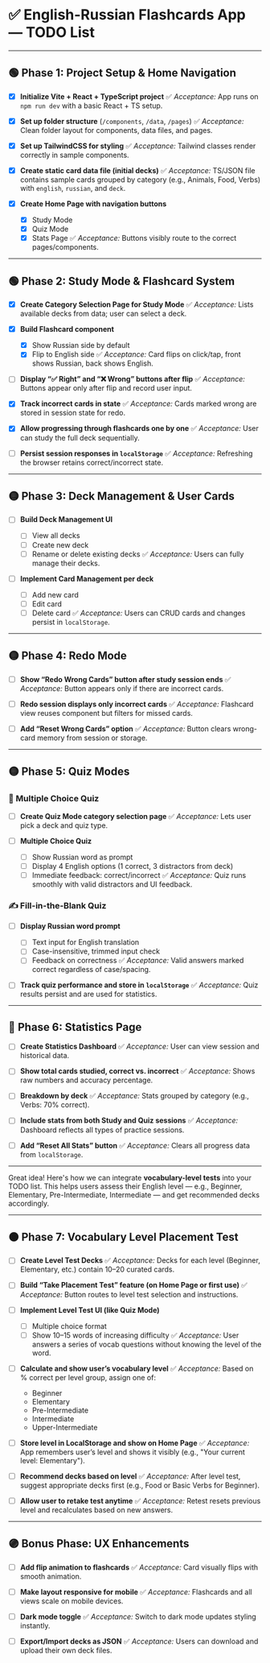 # ✅ English-Russian Flashcards App — TODO List

---

## 🟢 Phase 1: Project Setup & Home Navigation

* [x] **Initialize Vite + React + TypeScript project**
  ✅ *Acceptance:* App runs on `npm run dev` with a basic React + TS setup.

* [x] **Set up folder structure** (`/components`, `/data`, `/pages`)
  ✅ *Acceptance:* Clean folder layout for components, data files, and pages.

* [x] **Set up TailwindCSS for styling**
  ✅ *Acceptance:* Tailwind classes render correctly in sample components.

* [x] **Create static card data file (initial decks)**
  ✅ *Acceptance:* TS/JSON file contains sample cards grouped by category (e.g., Animals, Food, Verbs) with `english`, `russian`, and `deck`.

* [x] **Create Home Page with navigation buttons**

  * [x] Study Mode
  * [x] Quiz Mode
  * [x] Stats Page
    ✅ *Acceptance:* Buttons visibly route to the correct pages/components.

---

## 🟢 Phase 2: Study Mode & Flashcard System

* [x] **Create Category Selection Page for Study Mode**
  ✅ *Acceptance:* Lists available decks from data; user can select a deck.

* [x] **Build Flashcard component**

  * [x] Show Russian side by default
  * [x] Flip to English side
    ✅ *Acceptance:* Card flips on click/tap, front shows Russian, back shows English.

* [ ] **Display “✅ Right” and “❌ Wrong” buttons after flip**
  ✅ *Acceptance:* Buttons appear only after flip and record user input.

* [x] **Track incorrect cards in state**
  ✅ *Acceptance:* Cards marked wrong are stored in session state for redo.

* [x] **Allow progressing through flashcards one by one**
  ✅ *Acceptance:* User can study the full deck sequentially.

* [ ] **Persist session responses in `localStorage`**
  ✅ *Acceptance:* Refreshing the browser retains correct/incorrect state.

---

## 🟡 Phase 3: Deck Management & User Cards

* [ ] **Build Deck Management UI**

  * [ ] View all decks
  * [ ] Create new deck
  * [ ] Rename or delete existing decks
    ✅ *Acceptance:* Users can fully manage their decks.

* [ ] **Implement Card Management per deck**

  * [ ] Add new card
  * [ ] Edit card
  * [ ] Delete card
    ✅ *Acceptance:* Users can CRUD cards and changes persist in `localStorage`.

---

## 🟡 Phase 4: Redo Mode

* [ ] **Show “Redo Wrong Cards” button after study session ends**
  ✅ *Acceptance:* Button appears only if there are incorrect cards.

* [ ] **Redo session displays only incorrect cards**
  ✅ *Acceptance:* Flashcard view reuses component but filters for missed cards.

* [ ] **Add “Reset Wrong Cards” option**
  ✅ *Acceptance:* Button clears wrong-card memory from session or storage.

---

## 🟡 Phase 5: Quiz Modes

### 🧪 Multiple Choice Quiz

* [ ] **Create Quiz Mode category selection page**
  ✅ *Acceptance:* Lets user pick a deck and quiz type.

* [ ] **Multiple Choice Quiz**

  * [ ] Show Russian word as prompt
  * [ ] Display 4 English options (1 correct, 3 distractors from deck)
  * [ ] Immediate feedback: correct/incorrect
    ✅ *Acceptance:* Quiz runs smoothly with valid distractors and UI feedback.

### ✍️ Fill-in-the-Blank Quiz

* [ ] **Display Russian word prompt**

  * [ ] Text input for English translation
  * [ ] Case-insensitive, trimmed input check
  * [ ] Feedback on correctness
    ✅ *Acceptance:* Valid answers marked correct regardless of case/spacing.

* [ ] **Track quiz performance and store in `localStorage`**
  ✅ *Acceptance:* Quiz results persist and are used for statistics.

---

## 🔴 Phase 6: Statistics Page

* [ ] **Create Statistics Dashboard**
  ✅ *Acceptance:* User can view session and historical data.

* [ ] **Show total cards studied, correct vs. incorrect**
  ✅ *Acceptance:* Shows raw numbers and accuracy percentage.

* [ ] **Breakdown by deck**
  ✅ *Acceptance:* Stats grouped by category (e.g., Verbs: 70% correct).

* [ ] **Include stats from both Study and Quiz sessions**
  ✅ *Acceptance:* Dashboard reflects all types of practice sessions.

* [ ] **Add “Reset All Stats” button**
  ✅ *Acceptance:* Clears all progress data from `localStorage`.

---
Great idea! Here's how we can integrate **vocabulary-level tests** into your TODO list. This helps users assess their English level — e.g., Beginner, Elementary, Pre-Intermediate, Intermediate — and get recommended decks accordingly.

---

## 🟠 Phase 7: Vocabulary Level Placement Test

* [ ] **Create Level Test Decks**
  ✅ *Acceptance:* Decks for each level (Beginner, Elementary, etc.) contain 10–20 curated cards.

* [ ] **Build “Take Placement Test” feature (on Home Page or first use)**
  ✅ *Acceptance:* Button routes to level test selection and instructions.

* [ ] **Implement Level Test UI (like Quiz Mode)**

  * [ ] Multiple choice format
  * [ ] Show 10–15 words of increasing difficulty
    ✅ *Acceptance:* User answers a series of vocab questions without knowing the level of the word.

* [ ] **Calculate and show user’s vocabulary level**
  ✅ *Acceptance:* Based on % correct per level group, assign one of:

  * Beginner
  * Elementary
  * Pre-Intermediate
  * Intermediate
  * Upper-Intermediate

* [ ] **Store level in LocalStorage and show on Home Page**
  ✅ *Acceptance:* App remembers user’s level and shows it visibly (e.g., "Your current level: Elementary").

* [ ] **Recommend decks based on level**
  ✅ *Acceptance:* After level test, suggest appropriate decks first (e.g., Food or Basic Verbs for Beginner).

* [ ] **Allow user to retake test anytime**
  ✅ *Acceptance:* Retest resets previous level and recalculates based on new answers.

---


## 🟣 Bonus Phase: UX Enhancements

* [ ] **Add flip animation to flashcards**
  ✅ *Acceptance:* Card visually flips with smooth animation.

* [ ] **Make layout responsive for mobile**
  ✅ *Acceptance:* Flashcards and all views scale on mobile devices.

* [ ] **Dark mode toggle**
  ✅ *Acceptance:* Switch to dark mode updates styling instantly.

* [ ] **Export/Import decks as JSON**
  ✅ *Acceptance:* Users can download and upload their own deck files.
